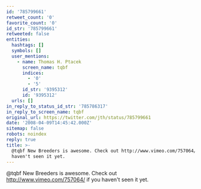 ```yaml
---
id: '785799661'
retweet_count: '0'
favorite_count: '0'
id_str: '785799661'
retweeted: false
entities:
  hashtags: []
  symbols: []
  user_mentions:
    - name: Thomas H. Ptacek
      screen_name: tqbf
      indices:
        - '0'
        - '5'
      id_str: '9395312'
      id: '9395312'
  urls: []
in_reply_to_status_id_str: '785786317'
in_reply_to_screen_name: tqbf
original_url: https://twitter.com/jth/status/785799661
date: '2008-04-09T14:45:42.000Z'
sitemap: false
robots: noindex
reply: true
title: >-
  @tqbf New Breeders is awesome. Check out http://www.vimeo.com/757064/ if you
  haven't seen it yet.
---
```


@tqbf New Breeders is awesome. Check out http://www.vimeo.com/757064/ if you haven't seen it yet.